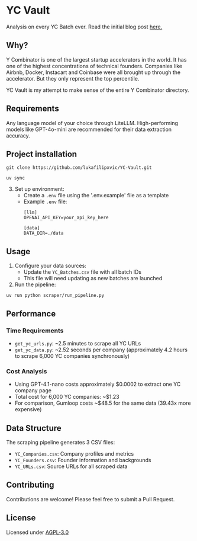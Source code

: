 # YC Vault
 Analysis on every YC Batch ever.
 Read the initial blog post [here.](https://lukafilipovic.com/writing/2024/10/12/analysing-every-y-combinator-batch-ever/)

 ## Why?
Y Combinator is one of the largest startup accelerators in the world.
It has one of the highest concentrations of technical founders.
Companies like Airbnb, Docker, Instacart and Coinbase were all brought up through the accelerator. But they only represent the top percentile.  

YC Vault is my attempt to make sense of the entire Y Combinator directory.

## Requirements
Any language model of your choice through LiteLLM. High-performing models like GPT-4o-mini are recommended for their data extraction accuracy.

## Project installation
```
git clone https://github.com/lukafilipxvic/YC-Vault.git
```
```
uv sync
```

3. Set up environment:
   - Create a `.env` file using the '.env.example' file as a template
   - Example `.env` file:
     ```
     [llm]
     OPENAI_API_KEY=your_api_key_here
     
     [data]
     DATA_DIR=./data
     ```

## Usage

1. Configure your data sources:
   - Update the `YC_Batches.csv` file with all batch IDs
   - This file will need updating as new batches are launched
2. Run the pipeline:
```
uv run python scraper/run_pipeline.py
```

## Performance

### Time Requirements

- `get_yc_urls.py`: ~2.5 minutes to scrape all YC URLs
- `get_yc_data.py`: ~2.52 seconds per company (approximately 4.2 hours to scrape 6,000 YC companies synchronously)

### Cost Analysis

- Using GPT-4.1-nano costs approximately $0.0002 to extract one YC company page
- Total cost for 6,000 YC companies: ~$1.23
- For comparison, Gumloop costs ~$48.5 for the same data (39.43x more expensive)

## Data Structure

The scraping pipeline generates 3 CSV files:
- `YC_Companies.csv`: Company profiles and metrics
- `YC_Founders.csv`: Founder information and backgrounds
- `YC_URLs.csv`: Source URLs for all scraped data

## Contributing

Contributions are welcome! Please feel free to submit a Pull Request.

## License

Licensed under [AGPL-3.0](https://choosealicense.com/licenses/agpl-3.0/)

